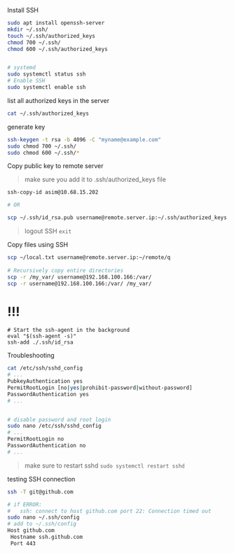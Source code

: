 Install SSH
```bash
sudo apt install openssh-server
mkdir ~/.ssh/
touch ~/.ssh/authorized_keys
chmod 700 ~/.ssh/
chmod 600 ~/.ssh/authorized_keys


# systemd
sudo systemctl status ssh
# Enable SSH
sudo systemctl enable ssh
```


list all authorized keys in the server
```bash
cat ~/.ssh/authorized_keys 
```



generate key
```bash
ssh-keygen -t rsa -b 4096 -C "myname@example.com"
sudo chmod 700 ~/.ssh/
sudo chmod 600 ~/.ssh/*
```




Copy public key to remote server
> make sure you add it to .ssh/authorized_keys file
```  bash
ssh-copy-id asim@10.68.15.202

# OR 

scp ~/.ssh/id_rsa.pub username@remote.server.ip:~/.ssh/authorized_keys
```
> logout SSH `exit`




Copy files using SSH
```bash
scp ~/local.txt username@remote.server.ip:~/remote/q
 
# Recursively copy entire directories
scp -r /my_var/ username@192.168.100.166:/var/
scp -r username@192.168.100.166:/var/ /my_var/
```


# !!!
```
# Start the ssh-agent in the background
eval "$(ssh-agent -s)"
ssh-add ./.ssh/id_rsa
```



Troubleshooting
```bash
cat /etc/ssh/sshd_config
# ...
PubkeyAuthentication yes
PermitRootLogin [no|yes|prohibit-password|without-password]
PasswordAuthentication yes 
# ...


# disable password and root login
sudo nano /etc/ssh/sshd_config 
# ...
PermitRootLogin no
PasswordAuthentication no 
# ...
```
> make sure to restart sshd `sudo systemctl restart sshd`



testing SSH connection
```bash
ssh -T git@github.com

# if ERROR: 
#   ssh: connect to host github.com port 22: Connection timed out
sudo nano ~/.ssh/config
# add to ~/.ssh/config
Host github.com
 Hostname ssh.github.com
 Port 443
```

